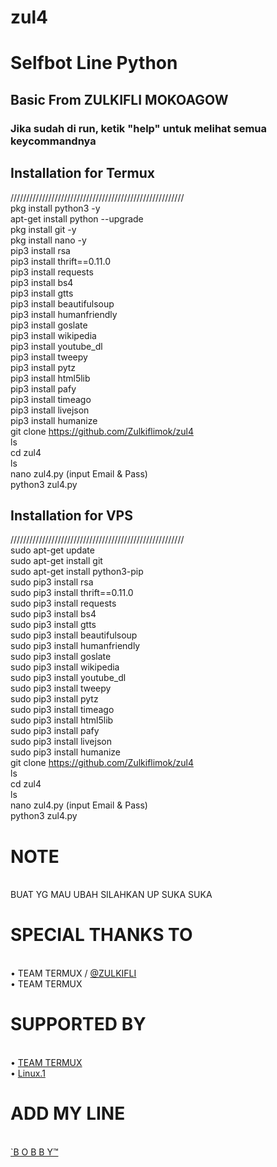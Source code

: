 # zul4
# Selfbot Line Python
## Basic From ZULKIFLI MOKOAGOW
### Jika sudah di run, ketik "help" untuk melihat semua keycommandnya
## Installation for Termux
///////////////////////////////////////////////////////
<br> pkg install python3 -y
<br> apt-get install python --upgrade
<br> pkg install git -y
<br> pkg install nano -y
<br> pip3 install rsa
<br> pip3 install thrift==0.11.0
<br> pip3 install requests
<br> pip3 install bs4
<br> pip3 install gtts
<br> pip3 install beautifulsoup
<br> pip3 install humanfriendly
<br> pip3 install goslate
<br> pip3 install wikipedia
<br> pip3 install youtube_dl
<br> pip3 install tweepy
<br> pip3 install pytz
<br> pip3 install html5lib
<br> pip3 install pafy
<br> pip3 install timeago
<br> pip3 install livejson
<br> pip3 install humanize
<br>git clone https://github.com/Zulkiflimok/zul4
<br>ls
<br>cd zul4
<br>ls
<br>nano zul4.py (input Email & Pass)
<br>python3 zul4.py
## Installation for VPS
///////////////////////////////////////////////////////
<br> sudo apt-get update
<br> sudo apt-get install git
<br> sudo apt-get install python3-pip
<br> sudo pip3 install rsa
<br> sudo pip3 install thrift==0.11.0
<br> sudo pip3 install requests
<br> sudo pip3 install bs4
<br> sudo pip3 install gtts
<br> sudo pip3 install beautifulsoup
<br> sudo pip3 install humanfriendly
<br> sudo pip3 install goslate
<br> sudo pip3 install wikipedia
<br> sudo pip3 install youtube_dl
<br> sudo pip3 install tweepy
<br> sudo pip3 install pytz
<br> sudo pip3 install timeago
<br> sudo pip3 install html5lib
<br> sudo pip3 install pafy
<br> sudo pip3 install livejson
<br> sudo pip3 install humanize
<br>git clone https://github.com/Zulkiflimok/zul4
<br>ls
<br>cd zul4
<br>ls
<br>nano zul4.py (input Email & Pass)
<br>python3 zul4.py

# NOTE
<br>BUAT YG MAU UBAH SILAHKAN UP SUKA SUKA

# SPECIAL THANKS TO
<br>• TEAM TERMUX / <a href="https://github.com/Zulkiflimok/zul4">@ZULKIFLI</a>
<br>• TEAM TERMUX

# SUPPORTED BY
<br>• <a href="linux.1">TEAM TERMUX</a>
<br>• <a href="linux.1">Linux.1</a>

# ADD MY LINE
<br> <a href="https://line.me/ti/p/~linux.1">`B O B B Y™</a>
